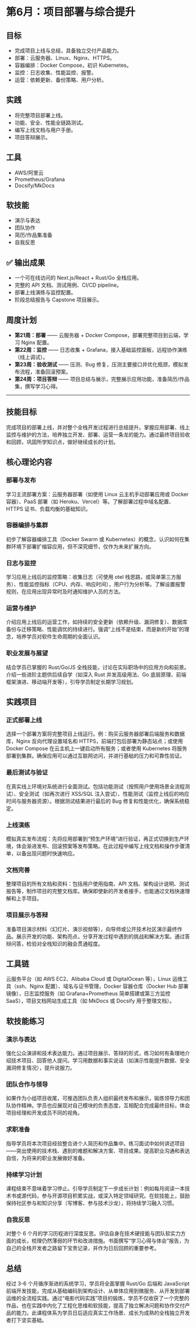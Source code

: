 # 第6月：项目部署与综合提升

## 目标
- 完成项目上线与总结，具备独立交付产品能力。
- 部署：云服务器、Linux、Nginx、HTTPS。
- 容器编排：Docker Compose，初识 Kubernetes。
- 监控：日志收集、性能监控、报警。
- 运营：依赖更新、备份策略、用户分析。

## 实践
- 将完整项目部署上线。
- 功能、安全、性能全链路测试。
- 编写上线文档与用户手册。
- 项目答辩展示。

## 工具
- AWS/阿里云
- Prometheus/Grafana
- Docsify/MkDocs

## 软技能
- 演示与表达
- 团队协作
- 简历/作品集准备
- 自我反思

## ✅ 输出成果
- 一个可在线访问的 Next.js/React + Rust/Go 全栈应用。
- 完整的 API 文档、测试用例、CI/CD pipeline。
- 部署上线演练与监控配置。
- 阶段总结报告与 Capstone 项目展示。

## 周度计划
- **第21周：部署** —— 云服务器 + Docker Compose，部署完整项目到云端，学习 Nginx 配置。
- **第22周：监控** —— 日志收集 + Grafana，接入基础监控面板，远程协作演练（线上调试）。
- **第23周：验收测试** —— 压测、Bug 修复，压测主要接口并优化瓶颈，模拟发布流程，准备回滚预案。
- **第24周：项目答辩** —— 项目总结与展示，完整展示应用功能，准备简历/作品集，撰写学习心得。

---

## 技能目标
完成项目的部署上线，并对整个全栈开发过程进行总结提升。掌握应用部署、线上监控与维护的方法，培养独立开发、部署、运营一条龙的能力。通过最终项目验收和回顾，巩固所学知识点，做好继续成长的计划。

## 核心理论内容
### 部署与发布
学习主流部署方案：云服务器部署（如使用 Linux 云主机手动部署应用或 Docker 容器）、PaaS 部署（如 Heroku、Vercel）等。了解部署过程中域名配置、HTTPS 证书、负载均衡的基础知识。

### 容器编排与集群
初步了解容器编排工具（Docker Swarm 或 Kubernetes）的概念，认识如何在集群环境下部署扩缩容应用，但不深究细节，仅作为未来扩展方向。

### 日志与监控
学习应用上线后的监控策略：收集日志（可使用 otel 栈思路，或简单第三方服务）、性能监控指标（CPU、内存、响应时间），用户行为分析等。了解设置报警规则，在应用出现异常时及时通知维护人员的方法。

### 运营与维护
介绍应用上线后的运营工作，如持续的安全更新（依赖升级、漏洞修复）、数据库备份与迁移策略、性能调优的持续进行。强调“上线不是结束，而是新的开始”的理念，培养学员对软件生命周期的全面认识。

### 职业发展与展望
结合学员已掌握的 Rust/Go/JS 全栈技能，讨论在实际职场中的应用方向和前景。介绍一些进阶主题供后续自学（如深入 Rust 并发高级用法、Go 底层原理、前端框架演进、移动端开发等），引导学员制定长期学习规划。

## 实践项目
### 正式部署上线
选择一个部署方案将完整项目上线运行。例：购买云服务器部署后端服务和数据库，Nginx 反向代理设置域名和 HTTPS，前端打包后部署为静态站点；或使用 Docker Compose 在云主机上一键启动所有服务；或者使用 Kubernetes 将服务部署到集群。确保应用可以通过互联网访问，并进行基础的压力和可靠性验证。

### 最后测试与验证
在真实线上环境对系统进行全面测试。包括功能测试（按照用户使用场景全流程测试）、安全测试（如再次进行 XSS/SQL 注入尝试）、性能测试（监控上线后的响应时间与服务器资源）。根据测试结果进行最后的 Bug 修复和性能优化，确保系统稳定。

### 上线演练
模拟真实发布流程：先将应用部署到“预生产环境”进行验证，再正式切换到生产环境，体会渐进发布、回滚预案等发布策略。在此过程中编写上线文档和操作步骤清单，以备出现问题时快速响应。

### 文档完善
整理项目的所有文档和资料：包括用户使用指南、API 文档、架构设计说明、测试报告等，制作项目的完整文档库。确保即使新的开发者接手，也能通过文档快速理解和上手项目。

### 项目展示与答辩
准备项目演示材料（幻灯片、演示视频等），向导师或公开技术社区演示最终作品。展示开发的功能、架构亮点，分享开发过程中遇到的挑战和解决方案。通过答辩问答，检验对全栈知识的融会贯通程度。

## 工具链
云服务平台（如 AWS EC2、Alibaba Cloud 或 DigitalOcean 等），Linux 运维工具（ssh、Nginx 配置）、域名与证书管理，Docker 容器仓库（Docker Hub 部署镜像），日志监控服务（如 Grafana+Prometheus 简单搭建或第三方监控 SaaS），项目文档网站生成工具（如 MkDocs 或 Docsify 用于整理文档）。

## 软技能练习
### 演示与表达
强化公众演讲和技术表达能力。通过项目展示、答辩的形式，练习如何有条理地介绍技术项目、回答他人提问。学习用数据和事实说话（如演示性能提升数据、安全漏洞修复情况），提升说服力。

### 团队合作与领导
如果作为小组项目收尾，可推选团队负责人组织最终发布和展示，锻炼领导力和团队协作精神。学员也应展现对自己模块的负责态度，互相配合完成最终目标，体会项目经理和开发成员不同的视角。

### 求职准备
指导学员将本次项目经验整合进个人简历和作品集中。练习面试中如何讲述项目——突出使用的技术栈、遇到的难题和解决方案、项目成果。提高职业沟通和表达自信，为将来的职业发展做好准备。

### 持续学习计划
课程结束不意味着学习停止。引导学员制定下一步成长计划：例如每月阅读一本技术书或源代码，参与开源项目积累实战，或深入特定领域研究。在软技能上，鼓励保持社区参与和知识分享（写博客、参与技术沙龙），将持续学习融入习惯。

### 自我反思
对整个 6 个月的学习历程进行深度反思。评估自身在技术硬技能与团队软实力方面的成长，梳理仍然薄弱的环节和改进措施。书面撰写“学习心得与体会”报告，为自己的全栈开发者之路留下宝贵记录，并作为日后回顾的重要参考。

## 总结
经过 3-6 个月循序渐进的系统学习，学员将全面掌握 Rust/Go 后端和 JavaScript 前端开发技能，完成从基础编码到架构设计、从单体应用到微服务、从开发到部署运维的全流程实践。通过“电影代码实践”项目的锻炼，学员不仅收获了一个完整的作品，也在实践中内化了工程化思维和软技能，提高了独立解决问题和协作交付产品的能力。此课程体系为学员日后适应真实工作场景、成长为成熟的全栈独立开发者打下坚实基础。

